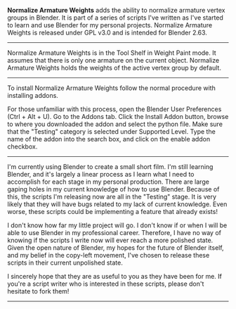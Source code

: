 **Normalize Armature Weights** adds the ability to normalize armature vertex groups in Blender.  It is part of a series of scripts I've written as I've started to learn and use Blender for my personal projects.  Normalize Armature Weights is released under GPL v3.0 and is intended for Blender 2.63.

***

Normalize Armature Weights is in the Tool Shelf in Weight Paint mode.  It assumes that there is only one armature on the current object.  Normalize Armature Weights holds the weights of the active vertex group by default.

***

To install Normalize Armature Weights follow the normal procedure with installing addons.

For those unfamiliar with this process, open the Blender User Preferences (Ctrl + Alt + U).  Go to the Addons tab.  Click the Install Addon button, browse to where you downloaded the addon and select the python file.  Make sure that the "Testing" category is selected under Supported Level.  Type the name of the addon into the search box, and click on the enable addon checkbox.

***

I'm currently using Blender to create a small short film.  I'm still learning Blender, and it's largely a linear process as I learn what I need to accomplish for each stage in my personal production.  There are large gaping holes in my current knowledge of how to use Blender.  Because of this, the scripts I'm releasing now are all in the "Testing" stage.  It is very likely that they will have bugs related to my lack of current knowledge.  Even worse, these scripts could be implementing a feature that already exists!

I don't know how far my little project will go.  I don't know if or when I will be able to use Blender in my professional career.  Therefore, I have no way of knowing if the scripts I write now will ever reach a more polished state.  Given the open nature of Blender, my hopes for the future of Blender itself, and my belief in the copy-left movement, I've chosen to release these scripts in their current unpolished state.

I sincerely hope that they are as useful to you as they have been for me.  If you're a script writer who is interested in these scripts, please don't hesitate to fork them!

***

